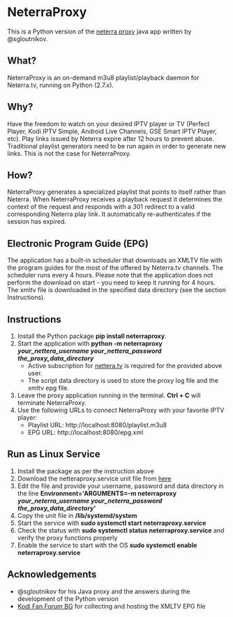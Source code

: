 # NeterraProxy
This is a Python version of the [neterra proxy](https://github.com/sgloutnikov/NeterraProxy) java app written by @sgloutnikov.

## What?
NeterraProxy is an on-demand m3u8 playlist/playback daemon for Neterra.tv, running on Python (2.7.x).

## Why?
Have the freedom to watch on your desired IPTV player or TV (Perfect Player, Kodi IPTV Simple, Android Live Channels, GSE Smart IPTV Player, etc). Play links issued by Neterra expire after 12 hours to prevent abuse. Traditional playlist generators need to be run again in order to generate new links. This is not the case for NeterraProxy.

## How?
NeterraProxy generates a specialized playlist that points to itself rather than Neterra. When NeterraProxy receives a playback request it determines the context of the request and responds with a 301 redirect to a valid corresponding Neterra play link. It automatically re-authenticates if the session has expired.

## Electronic Program Guide (EPG)
The application has a built-in scheduler that downloads an XMLTV file with the program guides for the most of the offered by Neterra.tv channels. The scheduler runs every 4 hours. Please note that the application does not perform the download on start - you need to keep it running for 4 hours. The xmltv file is downloaded in the specified data directory (see the section Instructions).

## Instructions
1) Install the Python package **pip install neterraproxy**. 
2) Start the application with **python -m neterraproxy *your_nettera_username* *your_nettera_password* *the_proxy_data_directory***
    * Active subscription for [nettera.tv](https://neterra.tv/) is required for the provided above user.
    * The script data directory is used to store the proxy log file and the xmltv epg file.
3) Leave the proxy application running in the terminal. **Ctrl + C** will terminate NeterraProxy.
4) Use the following URLs to connect NeterraProxy with your favorite IPTV player:
    * Playlist URL: http://localhost:8080/playlist.m3u8
    * EPG URL: http://localhost:8080/epg.xml

## Run as Linux Service
1) Install the package as per the instruction above
2) Download the netteraproxy.service unit file from [here](https://github.com/ananchev/neterraproxy/blob/master/neterraproxy.service)
3) Edit the file and provide your username, password and data directory in the line **Environment='ARGUMENTS=-m neterraproxy *your_neterra_username* *your_neterra_password* *the_proxy_data_directory*'**
4) Copy the unit file in __/lib/systemd/system__
5) Start the service with **sudo systemctl start neterraproxy.service**
6) Check the status with **sudo systemctl status neterraproxy.service** and verify the proxy functions properly 
7) Enable the service to start with the OS **sudo systemctl enable neterraproxy.service**

## Acknowledgements
* @sgloutnikov for his Java proxy and the answers during the development of the Python version
* [Kodi Fan Forum BG](https://kodibg.org/forum/) for collecting and hosting the XMLTV EPG file 
